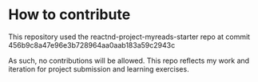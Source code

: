 # How to contribute

This repository used the reactnd-project-myreads-starter repo at commit 456b9c8a47e96e3b728964aa0aab183a59c2943c

As such, no contributions will be allowed. This repo reflects my work and iteration for project submission and learning exercises.
